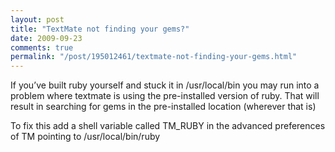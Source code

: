 ```yaml
---
layout: post
title: "TextMate not finding your gems?"
date: 2009-09-23
comments: true
permalink: "/post/195012461/textmate-not-finding-your-gems.html"
---
```


If you’ve built ruby yourself and stuck it in /usr/local/bin you may run into a problem where textmate is using the pre-installed version of ruby. That will result in searching for gems in the pre-installed location (wherever that is)

To fix this add a shell variable called TM_RUBY in the advanced preferences of TM pointing to /usr/local/bin/ruby

